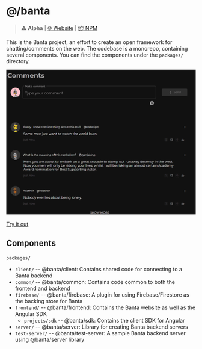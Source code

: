# @/banta
> **⚠ Alpha** | [🌐 Website](http://bantachat.com/) | [📦 NPM](https://npmjs.com/package/@banta/sdk)

This is the Banta project, an effort to create an open framework for chatting/comments on the web. The codebase is a 
monorepo, containing several components. You can find the components under the `packages/` directory.

![demo](demo.gif)

[Try it out](https://bantachat.com/try)

## Components

`packages/`
- `client/` -- @banta/client: Contains shared code for connecting to a Banta backend
- `common/` -- @banta/common: Contains code common to both the frontend and backend
- `firebase/` -- @banta/firebase: A plugin for using Firebase/Firestore as the backing store for Banta
- `frontend/` -- @banta/frontend: Contains the Banta website as well as the Angular SDK
    - `projects/sdk` -- @banta/sdk: Contains the client SDK for Angular
- `server/` -- @banta/server: Library for creating Banta backend servers
- `test-server/` -- @banta/test-server: A sample Banta backend server using @banta/server library